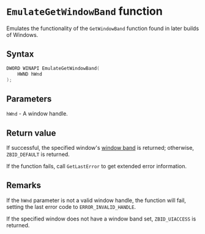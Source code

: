 # `EmulateGetWindowBand` function

Emulates the functionality of the `GetWindowBand` function found in later builds of Windows.

## Syntax

```cpp
DWORD WINAPI EmulateGetWindowBand(
    HWND hWnd
);
```

## Parameters

`hWnd` - A window handle.

## Return value

If successful, the specified window's [window band](./ZBID.md) is returned; otherwise, `ZBID_DEFAULT` is returned.

If the function fails, call `GetLastError` to get extended error information.

## Remarks

If the `hWnd` parameter is not a valid window handle, the function will fail, setting the last error code to `ERROR_INVALID_HANDLE`.

If the specified window does not have a window band set, `ZBID_UIACCESS` is returned.
